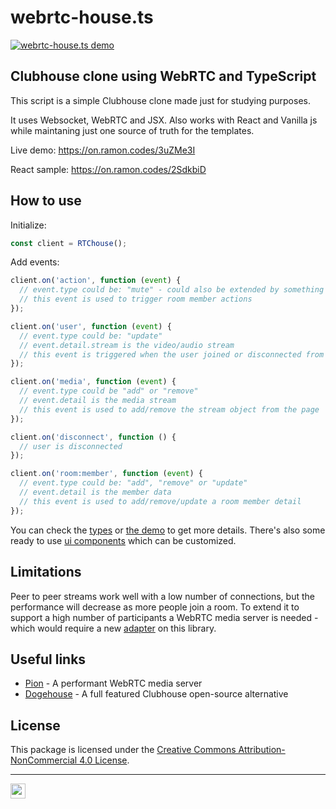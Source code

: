 # webrtc-house.ts

[![webrtc-house.ts demo](https://raw.githubusercontent.com/ramonszo/assets/master/webrtc-house.ts/preview.png)](https://on.ramon.codes/3uZMe3I)

## Clubhouse clone using WebRTC and TypeScript

This script is a simple Clubhouse clone made just for studying purposes. 

It uses Websocket, WebRTC and JSX. Also works with React and Vanilla js while maintaning just one source of truth for the templates. 

Live demo: https://on.ramon.codes/3uZMe3I

React sample: https://on.ramon.codes/2SdkbiD

## How to use

Initialize:

```js
const client = RTChouse();
```

Add events:
```js
client.on('action', function (event) {
  // event.type could be: "mute" - could also be extended by something like "raise-hand"
  // this event is used to trigger room member actions
});

client.on('user', function (event) {
  // event.type could be: "update"
  // event.detail.stream is the video/audio stream 
  // this event is triggered when the user joined or disconnected from room
});

client.on('media', function (event) {
  // event.type could be "add" or "remove"
  // event.detail is the media stream
  // this event is used to add/remove the stream object from the page
});

client.on('disconnect', function () {
  // user is disconnected
});

client.on('room:member', function (event) {
  // event.type could be: "add", "remove" or "update"
  // event.detail is the member data
  // this event is used to add/remove/update a room member detail
});
```

You can check the [types](https://github.com/ramonszo/webrtc-house.ts/blob/main/src/types) or [the demo](https://github.com/ramonszo/webrtc-house.ts/blob/main/src/index.html) to get more details. There's also some ready to use [ui components](https://github.com/ramonszo/webrtc-house.ts/blob/main/src/components) which can be customized.

## Limitations

Peer to peer streams work well with a low number of connections, but the performance will decrease as more people join a room. To extend it to support a high number of participants a WebRTC media server is needed - which would require a new [adapter](https://github.com/ramonszo/webrtc-house.ts/blob/main/src/adapters) on this library.

## Useful links
- [Pion](https://github.com/pion/webrtc) - A performant WebRTC media server
- [Dogehouse](https://github.com/benawad/dogehouse) - A full featured Clubhouse open-source alternative

## License

This package is licensed under the [Creative Commons Attribution-NonCommercial 4.0 License](LICENSE.md).

---

<a href="https://ramon.codes" target="_blank">
  <img src="https://ws.ramon.codes/hit.svg?referrer=github.com&title=GitHub%20/%20webrtc-house.ts&location=https://github.com/ramonszo/webrtc-house.ts" width="24" height="24" />
</a>
